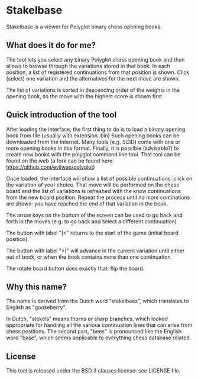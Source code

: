 # Stakelbase

Stakelbase is a viewer for Polyglot binary chess opening books.

## What does it do for me?

The tool lets you select any binary Polyglot chess opening book and then allows to browse
through the variations stored in that book. In each position, a list of registered continuations
from that position is shown. Click (select) one variation and the alternatives for the next move
are shown.

The list of variations is sorted in descending order of the weights in the opening book, so the
move with the highest score is shown first.

## Quick introduction of the tool

After loading the interface, the first thing to do is to load a binary opening book from file (usually with extension .bin)
Such opening books can be downloaded from the Internet. Many tools (e.g. SCID) come with one or more
opening books in this format. Finally, it is possible (advisable?) to create new books with the polyglot command line tool.
That tool can be found on the web (a fork can be found here: https://github.com/evilwan/polyglot)

Once loaded, the interface will show a list of possible continuations: click on the variation of your choice. That move
will be performed on the chess board and the list of variations is refreshed with the know continuations from the new
board position. Repeat the process until no more continations are shown: you have reached the end of that variation in the book.

The arrow keys on the bottom of the screen can be used to go back and forth in the moves (e.g. to go back and select a different continuation)

The button with label "|<" returns to the start of the game (initial board position).

The button with label ">|" will advance in the current variation until either out of book, or when the book contains
more than one continuation.

The rotate board button does exactly that: flip the board.

## Why this name?

The name is derived from the Dutch word "stekelbees", which translates to English as "gooseberry".

In Dutch, "stekels" means thorns or sharp branches, which looked appropriate for handling all the various
continuation lines that can arise from chess positions. The second part, "bees" is pronounced like the English
word "base", which seems applicable to everything chess database related.

## License

This tool is released under the BSD 3 clauses license: see LICENSE file.

